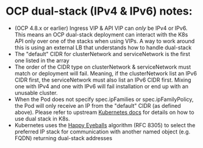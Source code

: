 # OCP dual-stack (IPv4 & IPv6) notes:

- (OCP 4.8.x or earlier) Ingress VIP & API VIP can *only* be IPv4 or IPv6. This means an OCP dual-stack deployment can interact with the K8s API only over one of the stacks when using VIPs. A way to work around this is using an external LB that understands how to handle dual-stack
- The "default" CIDR for clusterNetwork and serviceNetwork is the first one listed in the array
- The order of the CIDR type on clusterNetwork & serviceNetwork must match or deployment will fail. Meaning, if the clusterNetwork list an IPv6 CIDR first, the serviceNetwork must also list an IPv6 CIDR first. Mixing one with IPv4 and one with IPv6 will fail installation or end up with an unusable cluster.
- When the Pod does not specify spec.ipFamilies or spec.ipFamilyPolicy, the Pod will only receive an IP from the "default" CIDR (as defined above). Please refer to upstream [Kubernetes docs](https://kubernetes.io/docs/concepts/services-networking/dual-stack/) for details on how to use dual stack in K8s.
- Kubernetes uses the [Happy Eyeballs](https://en.wikipedia.org/wiki/Happy_Eyeballs) algorithm (RFC 8305) to select the preferred IP stack for communication with another named object (e.g. FQDN) returning dual-stack addresses 
